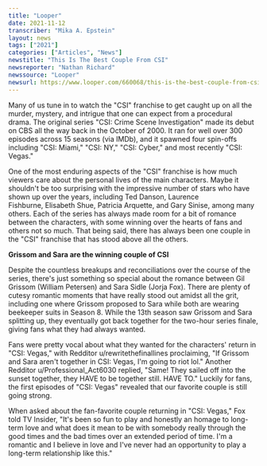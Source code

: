 ```yaml
---
title: "Looper"
date: 2021-11-12
transcriber: "Mika A. Epstein"
layout: news
tags: ["2021"]
categories: ["Articles", "News"]
newstitle: "This Is The Best Couple From CSI"
newsreporter: "Nathan Richard"
newssource: "Looper"
newsurl: https://www.looper.com/660068/this-is-the-best-couple-from-csi/
---
```


Many of us tune in to watch the "CSI" franchise to get caught up on all the murder, mystery, and intrigue that one can expect from a procedural drama. The original series "CSI: Crime Scene Investigation" made its debut on CBS all the way back in the October of 2000. It ran for well over 300 episodes across 15 seasons (via IMDb), and it spawned four spin-offs including "CSI: Miami," "CSI: NY," "CSI: Cyber," and most recently "CSI: Vegas."

One of the most enduring aspects of the "CSI" franchise is how much viewers care about the personal lives of the main characters. Maybe it shouldn't be too surprising with the impressive number of stars who have shown up over the years, including Ted Danson, Laurence Fishburne, Elisabeth Shue, Patricia Arquette, and Gary Sinise, among many others. Each of the series has always made room for a bit of romance between the characters, with some winning over the hearts of fans and others not so much. That being said, there has always been one couple in the "CSI" franchise that has stood above all the others.

**Grissom and Sara are the winning couple of CSI**

Despite the countless breakups and reconciliations over the course of the series, there's just something so special about the romance between Gil Grissom (William Petersen) and Sara Sidle (Jorja Fox). There are plenty of cutesy romantic moments that have really stood out amidst all the grit, including one where Grissom proposed to Sara while both are wearing beekeeper suits in Season 8. While the 13th season saw Grissom and Sara splitting up, they eventually got back together for the two-hour series finale, giving fans what they had always wanted.

Fans were pretty vocal about what they wanted for the characters' return in "CSI: Vegas," with Redditor u/rewritethefinallines proclaiming, "If Grissom and Sara aren't together in CSI: Vegas, I'm going to riot lol." Another Redditor u/Professional_Act6030 replied, "Same! They sailed off into the sunset together, they HAVE to be together still. HAVE TO." Luckily for fans, the first episodes of "CSI: Vegas" revealed that our favorite couple is still going strong.

When asked about the fan-favorite couple returning in "CSI: Vegas," Fox told TV Insider, "It's been so fun to play and honestly an homage to long-term love and what does it mean to be with somebody really through the good times and the bad times over an extended period of time. I'm a romantic and I believe in love and I've never had an opportunity to play a long-term relationship like this."
